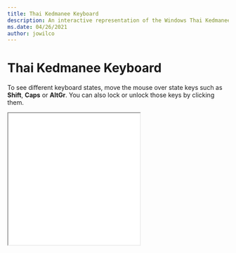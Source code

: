 ```yaml
---
title: Thai Kedmanee Keyboard
description: An interactive representation of the Windows Thai KedmaneeKeyboard. To see different keyboard states, click or move the mouse over the state keys.
ms.date: 04/26/2021
author: jowilco
---
```


# Thai Kedmanee Keyboard

To see different keyboard states, move the mouse over state keys such as **Shift**, **Caps** or **AltGr**. You can also lock or unlock those keys by clicking them.

<iframe src="kbdth0.html" height="300"></iframe>
